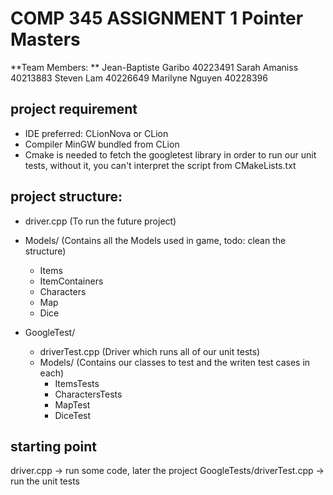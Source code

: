 # COMP 345 ASSIGNMENT 1 Pointer Masters 
**Team Members: **
Jean-Baptiste Garibo 40223491
Sarah Amaniss 40213883
Steven Lam 40226649
Marilyne Nguyen 40228396

## project requirement
- IDE preferred: CLionNova or CLion  
- Compiler MinGW bundled from CLion  
- Cmake is needed to fetch the googletest library in order to run our unit tests, without it, you can't interpret the script from CMakeLists.txt

## project structure:
- driver.cpp (To run the future project)
  
- Models/ (Contains all the Models used in game, todo: clean the structure)
  * Items
  * ItemContainers
  * Characters
  * Map
  * Dice
- GoogleTest/
  * driverTest.cpp (Driver which runs all of our unit tests)
  * Models/ (Contains our classes to test and the writen test cases in each)
    * ItemsTests
    * CharactersTests
    * MapTest
    * DiceTest
## starting point
driver.cpp -> run some code, later the project
GoogleTests/driverTest.cpp -> run the unit tests
